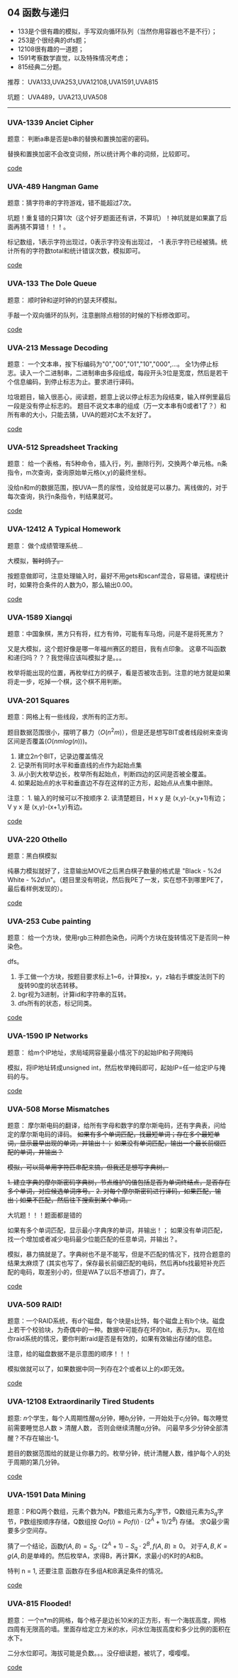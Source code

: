 ## 04 函数与递归

* 133是个很有趣的模拟，手写双向循环队列（当然你用容器也不是不行）；
* 253是个很经典的dfs题；
* 12108很有趣的一道题；
* 1591考察数学直觉，以及特殊情况考虑；
* 815经典二分题。

推荐： UVA133,UVA253,UVA12108,UVA1591,UVA815

坑题： UVA489，UVA213,UVA508

---

### UVA-1339 Anciet Cipher

题意： 判断a串是否是b串的替换和置换加密的密码。

替换和置换加密不会改变词频，所以统计两个串的词频，比较即可。

[code](./uva1339.cpp)


### UVA-489 Hangman Game

题意：猜字符串的字符游戏，错不能超过7次。

坑题！重复错的只算1次（这个好歹题面还有讲，不算坑）！神坑就是如果赢了后面再猜不算错！！！。

标记数组，1表示字符出现过，0表示字符没有出现过， -1 表示字符已经被猜。统计所有的字符数total和统计错误次数，模拟即可。

[code](./uva489.cpp)

### UVA-133 The Dole Queue

题意： 顺时钟和逆时钟的约瑟夫环模拟。

手敲一个双向循环的队列，注意删除点相邻的时候的下标修改即可。

[code](./uva133.cpp)


### UVA-213 Message Decoding 

题意： 一个文本串，按下标编码为"0","00","01","10","000",...。 全1为停止标志。读入一个二进制串，二进制串由多段组成，每段开头3位是宽度，然后是若干个信息编码，到停止标志为止。要求进行译码。

垃圾题目，输入很恶心，阅读题，题意上说以停止标志为段结束，输入样例里最后一段是没有停止标志的。
题目不说文本串的组成（万一文本串有0或者1了？）和所有串的大小，只能去猜，UVA的题对C太不友好了。

[code](./uva213.cpp)

### UVA-512 Spreadsheet Tracking

题意： 给一个表格，有5种命令，插入行，列，删除行列，交换两个单元格。n条指令，m次查询，查询原始单元格(x,y)的最终坐标。

没给n和m的数据范围，按UVA一贯的尿性，没给就是可以暴力。离线做的，对于每次查询，执行n条指令，判结果就可。

[code](./uva512.cpp)


### UVA-12412 A Typical Homework

题意： 做个成绩管理系统...

大模拟，~~暂时鸽了。~~ 

按题意做即可，注意处理输入时，最好不用gets和scanf混合，容易错。课程统计时，如果符合条件的人数为0，那么输出0.00。

[code](./uva12412.cpp)

### UVA-1589 Xiangqi

题意：中国象棋，黑方只有将，红方有帅，可能有车马炮，问是不是将死黑方？

又是大模拟，这个题好像是哪一年福州赛区的题目，我有点印象。 这章不叫函数和递归吗？？？我觉得应该叫模拟才是。。。

枚举将能出现的位置，再枚举红方的棋子，看是否被攻击到。注意的地方就是如果将走一步，吃掉一个棋，这个棋不用判断。


### UVA-201 Squares

题意：网格上有一些线段，求所有的正方形。

题目数据范围很小，摆明了暴力（$O(n^2m)$），但是还是想写BIT或者线段树来查询区间是否覆盖($O(nmlog(n))$)。

1. 建立2n个BIT，记录边覆盖情况
2. 记录所有同时水平和垂直线的点作为起始点集
3. 从小到大枚举边长，枚举所有起始点，判断四边的区间是否被全覆盖。
4. 如果起始点的水平和垂直边不存在这样的正方形，起始点从点集中删除。

注意： 1. 输入的时候可以不按顺序
      2. 读清楚题目，H x y 是 (x,y)-(x,y+1)有边； V y x 是 (x,y)-(x+1,y)有边。

[code](./uva201.cpp)

### UVA-220 Othello

题意：黑白棋模拟

纯暴力模拟就好了，注意输出MOVE之后黑白棋子数量的格式是 "Black - %2d White - %2d\n"。（题目里没有明说，然后我PE了一发，实在想不到哪里PE了，最后看样例发现的）。

[code](./uva220.cpp)

### UVA-253 Cube painting

题意： 给一个方块，使用rgb三种颜色染色，问两个方块在旋转情况下是否同一种染色。

dfs。
1. 手工做一个方块，按题目要求标上1~6，计算按x，y，z轴右手螺旋法则下的旋转90度的状态转移。
2. bgr视为3进制，计算id和字符串的互转。
3. dfs所有的状态，标记同类。

[code](./uva253.cpp)


### UVA-1590 IP Networks

题意： 给m个IP地址，求局域网容量最小情况下的起始IP和子网掩码

模拟，将IP地址转成unsigned int，然后枚举掩码即可，起始IP=任一给定IP与掩码的与。

[code](./uva1590.cpp)

### UVA-508 Morse Mismatches

题意： 摩尔斯电码的翻译，给所有字母和数字的摩尔斯电码，还有字典表，问给定的摩尔斯电码的译码。 
~~如果有多个单词匹配，找最短单词；存在多个最短单词，显示最早出现的单词，并输出！；~~
~~如果没有单词匹配，输出一个最长前缀匹配的单词，并输出？~~

~~模拟，可以简单用字符匹串配来搞，但我还是想写字典树。~~

~~1. 建立字典的摩尔斯密码字典树，节点维护的值包括是否为单词终结点，是否存在多个单词，对应候选单词序号。~~
~~2. 对每个摩尔斯密码进行译码，如果匹配，输出；如果不匹配，然后往下搜索到某个单词。~~

大坑题！！！题面都是错的

如果有多个单词匹配，显示最小字典序的单词，并输出！；
如果没有单词匹配，找一个增加或者减少电码最少位能匹配的任意单词，并输出？。

模拟，暴力搞就是了。字典树也不是不能写，但是不匹配的情况下，找符合题意的结果太麻烦了
(其实也写了，保存最长前缀匹配的电码，然后再bfs找最短补充匹配的电码，取差别小的，但是WA了以后不想调了)，弃了。

[code](./uva-508_bf.cpp)

### UVA-509 RAID!

题意：一个RAID系统，有d个磁盘，每个块是s比特，每个磁盘上有b个块。磁盘上若干个校验块，为奇偶中的一种。数据中可能存在坏的bit，表示为x。
现在给你raid系统的情况，要你判断raid是否是有效的，如果有效输出存储的信息。

注意，给的磁盘数据不是示意图的顺序！！！

模拟做就可以了，如果数据中同一列存在2个或者以上的x即无效。

[code](./uva509.cpp)


### UVA-12108 Extraordinarily Tired Students

题意: $n$个学生，每个人周期性醒$a_i$分钟，睡$b_i$分钟，一开始处于$c_i$分钟。每次睡觉前需要睡觉总人数 > 清醒人数， 否则会继续清醒$a_i$分钟。 
问最早多少分钟全部清醒？不存在输出-1。

题目的数据范围给的就是让你暴力的。枚举分钟，统计清醒人数，维护每个人的处于周期的第几分钟。

[code](./uva12108.cpp)


### UVA-1591 Data Mining

题意：P和Q两个数组，元素个数为N。P数组元素为$S_p$字节，Q数组元素为$S_q$字节，P数组按顺序存储，Q数组按 $Qof(i) = Pof(i) \cdot (2^A + 1) / 2^B)$ 存储。
求Q最少需要多少空间存。

猜了一个结论，函数$f(A,B) = S_p \cdot (2^A + 1) - S_q \cdot 2^B, f(A,B) \ge 0$。
对于$A,B,K = g(A,B)$是单峰的。然后枚举A，求得B，再计算K，求最小的K时的A和B。

特判 n = 1, 还要注意 函数存在多组A和B满足条件的情况。

[code](./uva1591.cpp)

### UVA-815 Flooded!

题意： 一个n*m的网格，每个格子是边长10米的正方形，有一个海拔高度，网格四周有无限高的墙。里面存给定立方米的水，问水位海拔高度和多少比例的面积在水下。

二分水位即可。海拔可能是负数。。。没仔细读题，被坑了，嘤嘤嘤。

[code](./uva815.cpp)
